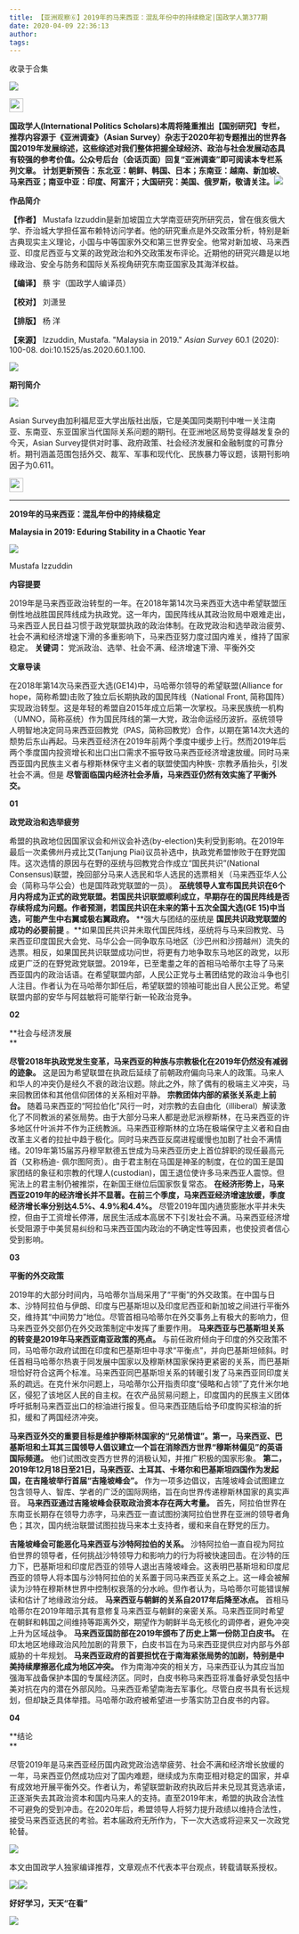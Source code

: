```yaml
---
title: 【亚洲观察⑥】2019年的马来西亚：混乱年份中的持续稳定|国政学人第377期
date: 2020-04-09 22:36:13
author: 
tags: 
---
```



收录于合集

![](/images/2123/2.jpeg)

  

<img src='/images/2123/3.jpeg' width='25' height='25' />

  
  
**国政学人(International Politics Scholars)本周将隆重推出【国别研究】专栏，推荐内容源于《亚洲调查》（Asian
Survey）杂志于2020年初专题推出的世界各国2019年发展综述，这些综述对我们整体把握全球经济、政治与社会发展动态具有较强的参考价值。公众号后台（会话页面）回复“亚洲调查”即可阅读本专栏系列文章。**
**计划更新预告：东北亚：朝鲜、韩国、日本；东南亚：越南、新加坡、马来西亚；南亚中亚：印度、阿富汗；大国研究：美国、俄罗斯，敬请关注。![](/images/2123/4.png)**

  

 **作品简介**

 **【作者】** Mustafa
Izzuddin是新加坡国立大学南亚研究所研究员，曾在俄亥俄大学、乔治城大学担任富布赖特访问学者。他的研究重点是外交政策分析，特别是新古典现实主义理论，小国与中等国家外交和第三世界安全。他常对新加坡、马来西亚、印度尼西亚与文莱的政党政治和外交政策发布评论。近期他的研究兴趣是以地缘政治、安全与防务和国际关系视角研究东南亚国家及其海洋权益。

 **【编译】** 蔡 宇（国政学人编译员）

 **【校对】** 刘潇昱

 **【排版】** 杨 洋  

 **【来源】** Izzuddin, Mustafa. "Malaysia in 2019." _Asian Survey_ 60.1 (2020):
100-08. doi:10.1525/as.2020.60.1.100.

![](/images/2123/5.gif)

 **期刊简介**

![](/images/2123/6.jpeg)

  

Asian
Survey由加利福尼亚大学出版社出版，它是美国同类期刊中唯一关注南亚、东南亚、东亚国家当代国际关系问题的期刊。在亚洲地区局势变得越发复杂的今天，Asian
Survey提供对时事、政府政策、社会经济发展和金融制度的可靠分析。期刊涵盖范围包括外交、裁军、军事和现代化、民族暴力等议题，该期刊影响因子为0.611。

  

<img src='/images/2123/7.jpeg' width='25' height='25' />

  
  

 ****

 **2019年的马来西亚：混乱年份中的持续稳定**

 **Malaysia in 2019: Eduring Stability in a Chaotic Year**

![](/images/2123/8.jpeg)

Mustafa Izzuddin

  

 **内容提要**

2019年是马来西亚政治转型的一年。在2018年第14次马来西亚大选中希望联盟压倒性地战胜国民阵线成为执政党。这一年内，国民阵线从其政治败局中艰难走出，马来西亚人民日益习惯于政党联盟执政的政治体制。在政党政治和选举政治疲劳、社会不满和经济增速下滑的多重影响下，马来西亚努力度过国内难关，维持了国家稳定。
**关键词：** 党派政治、选举、社会不满、经济增速下滑、平衡外交

  

 **文章导读**

在2018年第14次马来西亚大选(GE14)中，马哈蒂尔领导的希望联盟(Alliance for
hope，简称希盟)击败了独立后长期执政的国民阵线（National Front,
简称国阵）实现政治转型。这是年轻的希盟自2015年成立后第一次掌权。马来民族统一机构（UMNO，简称巫统）作为国民阵线的第一大党，政治命运经历波折。巫统领导人明智地决定同马来西亚回教党（PAS，简称回教党）合作，以期在第14次大选的颓势后东山再起。马来西亚经济在2019年前两个季度中缓步上行。然而2019年后两个季度国内投资增长和出口出口需求不振导致马来西亚经济增速放缓。同时马来西亚国内民族主义者与穆斯林保守主义者的联盟使国内种族-
宗教矛盾抬头，引发社会不满。但是 **尽管面临国内经济社会矛盾，马来西亚仍然有效实施了平衡外交。**

  

 **01**

 **政党政治和选举疲劳**

希盟的执政地位因国家议会和州议会补选(by-election)失利受到影响。在2019年最后一次柔佛州丹戎比艾(Tanjung
Piai)议员补选中，执政党希盟惨败于在野党国阵。这次选情的原因与在野的巫统与回教党合作成立“国民共识”(National
Consensus)联盟，挽回部分马来人选民和华人选民的选票相关（马来西亚华人公会（简称马华公会）也是国阵政党联盟的一员）。
**巫统领导人宣布国民共识在6个月内将成为正式的政党联盟。若国民共识联盟顺利成立，早期存在的国民阵线是否存续将成为问题。作者预测，若国民共识在未来的第十五次全国大选(GE
15)中当选，可能产生中右翼或极右翼政府。** **强大与团结的巫统是 **国民共识政党联盟的成功的必要前提**
。**如果国民共识并未取代国民阵线，巫统将与马来回教党、马来西亚印度国民大会党、马华公会一同争取东马地区（沙巴州和沙捞越州）流失的选票。相反，如果国民共识联盟成功问世，将更有力地争取东马地区的政党，以形成更广泛的在野党政党联盟。2019年，已至耄耋之年的首相马哈蒂尔主导了马来西亚国内的政治话语。在希望联盟内部，人民公正党与土著团结党的政治斗争也引人注目。作者认为在马哈蒂尔卸任后，希望联盟的领袖可能出自人民公正党。希望联盟内部的安华与阿兹敏将可能举行新一轮政治竞争。

  

 **02**

 **社会与经济发展  
**

 **尽管2018年执政党发生变革，马来西亚的种族与宗教极化在2019年仍然没有减弱的迹象。**
这是因为希望联盟在执政后延续了前朝政府偏向马来人的政策。马来人和华人的冲突仍是经久不衰的政治议题。除此之外，除了偶有的极端主义冲突，马来回教团体和其他信仰团体的关系相对平静。
**宗教团体内部的紧张关系走上前台。**
随着马来西亚的“阿拉伯化”风行一时，对宗教的去自由化（illiberal）解读激化了不同教派的紧张局势。由于大部分马来人都是逊尼派穆斯林，在马来西亚的许多地区什叶派并不作为正统教派。马来西亚穆斯林的立场在极端保守主义者和自由改革主义者的拉扯中趋于极化。同时马来西亚反腐进程缓慢也加剧了社会不满情绪。2019年第15届苏丹穆罕默德五世成为马来西亚历史上首位辞职的现任最高元首（又称杨迪-
佩尔图阿贡）。由于君主制在马国是神圣的制度，在位的国王是国家团结的象征和宗教的代理人(custodian)，国王退位使许多马来西亚人震惊。但宪法上的君主制仍被推崇，在新国王继位后国家恢复常态。
**在经济形势上，马来西亚2019年的经济增长并不显著。在前三个季度，马来西亚经济增速放缓，季度经济增长率分别达4.5%、4.9%和4.4%。**
尽管2019年国内通货膨胀水平并未失控，但由于工资增长停滞，居民生活成本高居不下引发社会不满。马来西亚经济增长受阻源于中美贸易纠纷和马来西亚国内政治的不确定性等因素，也使投资者信心受到影响。

  

 **03**

 **平衡的外交政策**

2019年的大部分时间内，马哈蒂尔当局采用了“平衡”的外交政策。在中国与日本、沙特阿拉伯与伊朗、印度与巴基斯坦以及印度尼西亚和新加坡之间进行平衡外交，维持其“中间势力”地位。尽管首相马哈蒂尔在外交事务上有极大的影响力，但马来西亚外交部仍在外交政策制定中发挥了重要作用。
**马来西亚与巴基斯坦关系的转变是2019年马来西亚南亚政策的亮点。**
与前任政府倾向于印度的外交政策不同，马哈蒂尔政府试图在印度和巴基斯坦中寻求“平衡点”，并向巴基斯坦倾斜。时任首相马哈蒂尔热衷于同发展中国家以及穆斯林国家保持更紧密的关系，而巴基斯坦恰好符合这两个标准。马来西亚同巴基斯坦关系的转暖引发了马来西亚同印度关系的疏远。在克什米尔问题上，马哈蒂尔公开指责印度“侵略和占领”了克什米尔地区，侵犯了该地区人民的自主权。在农产品贸易问题上，印度国内的民族主义团体呼吁抵制马来西亚出口的棕油进行报复。但马来西亚随后给予印度购买棕油的折扣，缓和了两国经济冲突。

**马来西亚外交的重要目标是维护穆斯林国家的“兄弟情谊”。第一，马来西亚、巴基斯坦和土耳其三国领导人倡议建立一个旨在消除西方世界“穆斯林偏见”的英语国际频道。**
他们试图改变西方世界的消极认知，并推广积极的国家形象。
**第二，2019年12月18日至21日，马来西亚、土耳其、卡塔尔和巴基斯坦四国作为发起国，在吉隆坡举行首届“吉隆坡峰会”。**
作为一项多边倡议，吉隆坡峰会试图建立包含领导人、智库、学者的广泛的国际网络，旨在向世界传递穆斯林国家的真实声音。
**马来西亚通过吉隆坡峰会获取政治资本存在两大考量。**
首先，阿拉伯世界在东南亚长期存在领导力赤字，马来西亚一直试图扮演阿拉伯世界在亚洲的领导者角色；其次，国内统治联盟试图拉拢马来本土支持者，缓和来自在野党的压力。

 **吉隆坡峰会可能恶化马来西亚与沙特阿拉伯的关系。**
沙特阿拉伯一直自视为阿拉伯世界的领导者，任何挑战沙特领导力和影响力的行为将被快速回击。在沙特的压力下，巴基斯坦和印度尼西亚的领导人退出吉隆坡峰会。这表明巴基斯坦和印度尼西亚的领导人将本国与沙特阿拉伯的关系置于同马来西亚关系之上。这一峰会被解读为沙特在穆斯林世界中控制权衰落的分水岭。但作者认为，马哈蒂尔可能错误解读和估计了地缘政治分歧。
**马来西亚与朝鲜的关系自2017年后降至冰点。**
首相马哈蒂尔在2019年暗示其有意修复马来西亚与朝鲜的亲密关系。马来西亚同时希望在朝鲜和韩国之间维持等距离外交，期望作为朝鲜半岛无核化的调停者，避免冲突上升为区域战争。
**马来西亚国防部在2019年颁布了历史上第一份防卫白皮书。** 在印太地区地缘政治风险加剧的背景下，白皮书旨在为马来西亚提供应对内部与外部威胁的十年规划。
**马来西亚政府的首要担忧在于南海紧张局势的加剧，特别是中美持续摩擦恶化成为地区冲突。**
作为南海冲突的相关方，马来西亚认为其应当加强海军战备保护本国的专属经济区。同时，白皮书称马来西亚将准备好承受包括中美对抗在内的潜在外部风险。马来西亚希望南海去军事化。尽管白皮书具有长远规划，但却缺乏具体举措。马哈蒂尔政府被希望进一步落实防卫白皮书的内容。

  

 **04**

 **结论  
**

尽管2019年是马来西亚经历国内政党政治选举疲劳、社会不满和经济增长放缓的一年，马来西亚仍然成功应对了国内难题，继续成为东南亚相对稳定的国家，并卓有成效地开展平衡外交。作者认为，希望联盟新政府执政后并未兑现其竞选承诺，正逐渐失去其政治资本和国内马来人的支持。直至2019年末，希盟的执政合法性不可避免的受到冲击。在2020年后，希盟领导人将努力提升政绩以维持合法性，接受马来西亚选民的考验。若本届政府无所作为，下一次大选或将迎来又一次政党轮替。

  

  
  
![](/images/2123/9.jpeg)

本文由国政学人独家编译推荐，文章观点不代表本平台观点，转载请联系授权。

![](/images/2123/10.gif)![](/images/2123/11.png)

 **好好学习，天天“在看”**<img src='/images/2123/12.gif' width='17' height='17' />

![](/images/2123/13.png)

  

